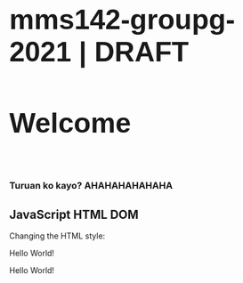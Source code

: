 # mms142-groupg-2021 | DRAFT 
<header>
<style>
h1 {
font-family: "Arial";
font-size: 50px;
}
</style>
</header>
<html>
<body>
  <h1> Welcome  </h1>
  <br>
  <h3> Turuan ko kayo? AHAHAHAHAHAHA </h3>
<h2>JavaScript HTML DOM</h2>
<p>Changing the HTML style:</p>


<p id="p1">Hello World!</p>
<p id="p2">Hello World!</p>




</body>
</html>
